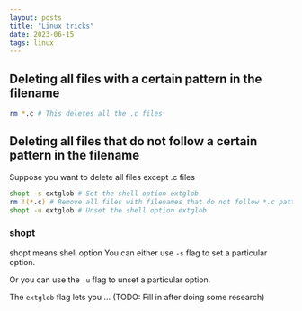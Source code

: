```yaml
---
layout: posts
title: "Linux tricks"
date: 2023-06-15
tags: linux
---
```


## Deleting all files with a certain pattern in the filename
```bash
rm *.c # This deletes all the .c files
```

## Deleting all files that do not follow a certain pattern in the filename
Suppose you want to delete all files except .c files
```bash
shopt -s extglob # Set the shell option extglob
rm !(*.c) # Remove all files with filenames that do not follow *.c pattern
shopt -u extglob # Unset the shell option extglob
```

### shopt
shopt means shell option
You can either use `-s` flag to set a particular option.

Or you can use the `-u` flag to unset a particular option.

The `extglob` flag lets you ... (TODO: Fill in after doing some research)